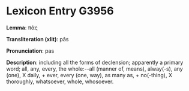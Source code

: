 # Lexicon Entry G3956

**Lemma**: πᾶς

**Transliteration (xlit)**: pâs

**Pronunciation**: pas

**Description**:
including all the forms of declension; apparently a primary word; all, any, every, the whole:--all (manner of, means), alway(-s), any (one), X daily, + ever, every (one, way), as many as, + no(-thing), X thoroughly, whatsoever, whole, whosoever.
